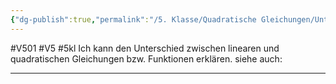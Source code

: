 ```yaml
---
{"dg-publish":true,"permalink":"/5. Klasse/Quadratische Gleichungen/Unterschied zwischen linearen und quadratischen Funktionen/"}
---
```


#V501 #V5 #5kl
Ich kann den Unterschied zwischen linearen und quadratischen Gleichungen bzw. Funktionen erklären.
siehe auch:
___

